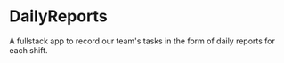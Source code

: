 # DailyReports
A fullstack app to record our team's tasks in the form of daily reports for each shift.
